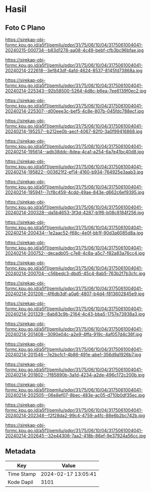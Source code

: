 # Hasil

## Foto C Plano

https://sirekap-obj-formc.kpu.go.id/a5f1/pemilu/pdpr/31/75/06/10/04/3175061004041-20240215-000734--b83d1278-aa08-4c49-bebf-cfb3bc96bfae.jpg

https://sirekap-obj-formc.kpu.go.id/a5f1/pemilu/pdpr/31/75/06/10/04/3175061004041-20240214-222618--3ef843df-4afd-4624-8537-8145fd73868a.jpg

https://sirekap-obj-formc.kpu.go.id/a5f1/pemilu/pdpr/31/75/06/10/04/3175061004041-20240214-225343--92b58500-5264-4d8c-b6ea-7ee6139f0ec2.jpg

https://sirekap-obj-formc.kpu.go.id/a5f1/pemilu/pdpr/31/75/06/10/04/3175061004041-20240214-225307--d00eee3c-bef5-4c8e-807b-045fdc788ecf.jpg

https://sirekap-obj-formc.kpu.go.id/a5f1/pemilu/pdpr/31/75/06/10/04/3175061004041-20240214-195257--b212ee0b-aecf-4067-82f0-3a0f99416868.jpg

https://sirekap-obj-formc.kpu.go.id/a5f1/pemilu/pdpr/31/75/06/10/04/3175061004041-20240214-195614--adb38ddc-8dea-4ca1-a254-6a7e41bc40d8.jpg

https://sirekap-obj-formc.kpu.go.id/a5f1/pemilu/pdpr/31/75/06/10/04/3175061004041-20240214-195822--003621f2-ef14-4160-b934-764925e3aab3.jpg

https://sirekap-obj-formc.kpu.go.id/a5f1/pemilu/pdpr/31/75/06/10/04/3175061004041-20240214-195941--7cf8c459-4cdd-49ae-843e-d662c6ef9395.jpg

https://sirekap-obj-formc.kpu.go.id/a5f1/pemilu/pdpr/31/75/06/10/04/3175061004041-20240214-200328--da5b4653-3f3d-4287-b1f6-b08c8184f256.jpg

https://sirekap-obj-formc.kpu.go.id/a5f1/pemilu/pdpr/31/75/06/10/04/3175061004041-20240214-200434--1e2aac52-f68c-4e0f-bb1f-90d3a6085d8a.jpg

https://sirekap-obj-formc.kpu.go.id/a5f1/pemilu/pdpr/31/75/06/10/04/3175061004041-20240214-200752--decadb05-c7e8-4c8a-a5c7-f82a83a76cc4.jpg

https://sirekap-obj-formc.kpu.go.id/a5f1/pemilu/pdpr/31/75/06/10/04/3175061004041-20240214-200704--c56bedc3-dbd5-45c4-8ab5-763b2f7b3cfc.jpg

https://sirekap-obj-formc.kpu.go.id/a5f1/pemilu/pdpr/31/75/06/10/04/3175061004041-20240214-201206--4f6db3df-a0a6-4807-b4d4-f813602845e9.jpg

https://sirekap-obj-formc.kpu.go.id/a5f1/pemilu/pdpr/31/75/06/10/04/3175061004041-20240214-201329--8ab83c9b-2164-4c43-bba5-1757e73938a3.jpg

https://sirekap-obj-formc.kpu.go.id/a5f1/pemilu/pdpr/31/75/06/10/04/3175061004041-20240214-201408--3090e04c-a2e9-4ffa-919c-4af057d4c36f.jpg

https://sirekap-obj-formc.kpu.go.id/a5f1/pemilu/pdpr/31/75/06/10/04/3175061004041-20240214-201546--7e2bcfc1-4b86-491e-abe1-356d9a1926b7.jpg

https://sirekap-obj-formc.kpu.go.id/a5f1/pemilu/pdpr/31/75/06/10/04/3175061004041-20240214-201802--7f85890b-3a1d-4234-a2de-496c172c200b.jpg

https://sirekap-obj-formc.kpu.go.id/a5f1/pemilu/pdpr/31/75/06/10/04/3175061004041-20240214-202505--06e8ef07-8bec-483e-ac05-d710b0df35ec.jpg

https://sirekap-obj-formc.kpu.go.id/a5f1/pemilu/pdpr/31/75/06/10/04/3175061004041-20240214-202348--f2f28da2-99c4-4759-a4fc-88e6b2bc742b.jpg

https://sirekap-obj-formc.kpu.go.id/a5f1/pemilu/pdpr/31/75/06/10/04/3175061004041-20240214-202645--32e44306-7aa2-418b-86ef-9e37924a56cc.jpg


## Metadata

| Key        | Value               |
| ---------- | ------------------- |
| Time Stamp | 2024-02-17 13:05:41 |
| Kode Dapil | 3101                |



